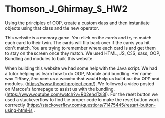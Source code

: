 # Thomson_J_Ghirmay_S_HW2
Using the principles of OOP, create a custom class and then instantiate objects using 
that class and the new operator.


This website is a memory game. You click on the cards and try to match each card to their twin. The cards will flip back over if the cards you hit don't match. You are trying to remember where each card is and get them to stay on the screen once they match.  We used HTML, JS, CSS, sass, OOP, Bundling and modules to build this website.


When building this website we had some help with the Java script. We had a tutor helping us learn how to do OOP, Module and bundling. Her name was Tiffany, She sent us a website that would help us build out the OPP and modules. (https://www.theodinproject.com/). We followed a video posted on Marcos's homepage to assist us with the bundling. (https://www.youtube.com/watch?v=R02ehdTzi3I). For the reset button we used a stackoverflow to find the proper code to make the reset button work corrrectly (https://stackoverflow.com/questions/71475445/restart-button-using-html-js). 


